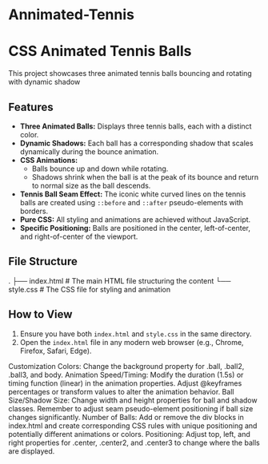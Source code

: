 # Annimated-Tennis
# CSS Animated Tennis Balls

This project showcases three animated tennis balls bouncing and rotating with dynamic shadow

## Features

* **Three Animated Balls:** Displays three tennis balls, each with a distinct color.
* **Dynamic Shadows:** Each ball has a corresponding shadow that scales dynamically during the bounce animation.
* **CSS Animations:**
    * Balls bounce up and down while rotating.
    * Shadows shrink when the ball is at the peak of its bounce and return to normal size as the ball descends.
* **Tennis Ball Seam Effect:** The iconic white curved lines on the tennis balls are created using `::before` and `::after` pseudo-elements with borders.
* **Pure CSS:** All styling and animations are achieved without JavaScript.
* **Specific Positioning:** Balls are positioned in the center, left-of-center, and right-of-center of the viewport.

## File Structure
.
├── index.html       # The main HTML file structuring the content
└── style.css        # The CSS file for styling and animation

## How to View

1.  Ensure you have both `index.html` and `style.css` in the same directory.
2.  Open the `index.html` file in any modern web browser (e.g., Chrome, Firefox, Safari, Edge).

Customization
Colors: Change the background property for .ball, .ball2, .ball3, and body.
Animation Speed/Timing: Modify the duration (1.5s) or timing function (linear) in the animation properties. Adjust @keyframes percentages or transform values to alter the animation behavior.
Ball Size/Shadow Size: Change width and height properties for ball and shadow classes. Remember to adjust seam pseudo-element positioning if ball size changes significantly.
Number of Balls: Add or remove the div blocks in index.html and create corresponding CSS rules with unique positioning and potentially different animations or colors.
Positioning: Adjust top, left, and right properties for .center, .center2, and .center3 to change where the balls are displayed.
